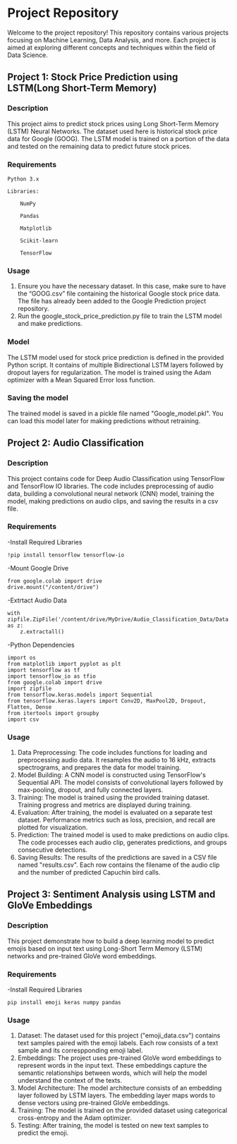 # Project Repository 

Welcome to the project repository! This repository contains various projects focusing on Machine Learning, Data Analysis, and more. Each project is aimed at exploring different concepts and techniques within the field of Data Science. 

## Project 1: Stock Price Prediction using LSTM(Long Short-Term Memory)

### Description 

This project aims to predict stock prices using Long Short-Term Memory (LSTM) Neural Networks. The dataset used here is historical stock price data for Google (GOOG). The LSTM model is trained on a portion of the data and tested on the remaining data to predict future stock prices. 

### Requirements 

    Python 3.x 

    Libraries: 

        NumPy 

        Pandas 

        Matplotlib 

        Scikit-learn 

        TensorFlow 

### Usage 

1. Ensure you have the necessary dataset. In this case, make sure to have the “GOOG.csv” file containing the historical Google stock price data. The file has already been added to the Google Prediction project repository.
2. Run the google_stock_price_prediction.py file to train the LSTM model and make predictions.

### Model
The LSTM model used for stock price prediction is defined in the provided Python script. It contains of multiple Bidirectional LSTM layers followed by dropout layers for regularization. The model is trained using the Adam optimizer with a Mean Squared Error loss function.

### Saving the model 
The trained model is saved in a pickle file named "Google_model.pkl". You can load this model later for making predictions without retraining.


## Project 2: Audio Classification

### Description

This project contains code for Deep Audio Classification using TensorFlow and TensorFlow IO libraries. The code includes preprocessing of audio data, building a convolutional neural network (CNN) model, training the model, making predictions on audio clips, and saving the results in a csv file.

### Requirements

-Install Required Libraries
   
    !pip install tensorflow tensorflow-io

-Mount Google Drive
   
    from google.colab import drive
    drive.mount("/content/drive")

-Extrtact Audio Data
   
    with zipfile.ZipFile('/content/drive/MyDrive/Audio_Classification_Data/Data.zip') as z:
        z.extractall()

-Python Dependencies

    import os
    from matplotlib import pyplot as plt
    import tensorflow as tf
    import tensorflow_io as tfio
    from google.colab import drive
    import zipfile
    from tensorflow.keras.models import Sequential
    from tensorflow.keras.layers import Conv2D, MaxPool2D, Dropout, Flatten, Dense
    from itertools import groupby
    import csv

### Usage

1. Data Preprocessing: The code includes functions for loading and preprocessing audio data. It resamples the audio to 16 kHz, extracts spectrograms, and prepares the data for model training.
2. Model Building: A CNN model is constructed using TensorFlow's Sequential API. The model consists of convolutional layers followed by max-pooling, dropout, and fully connected layers.
3. Training: The model is trained using the provided training dataset. Training progress and metrics are displayed during training.
4. Evaluation: After training, the model is evaluated on a separate test dataset. Performance metrics such as loss, precision, and recall are plotted for visualization.
5. Prediction: The trained model is used to make predictions on audio clips. The code processes each audio clip, generates predictions, and groups consecutive detections.
6. Saving Results: The results of the predictions are saved in a CSV file named "results.csv". Each row contains the filename of the audio clip and the number of predicted Capuchin bird calls.


## Project 3: Sentiment Analysis using LSTM and GloVe Embeddings

### Description 
This project demonstrate how to build a deep learning model to predict emojis based on input text using Long-Short Term Memory (LSTM) networks and pre-trained GloVe word embeddings.

### Requirements

-Install Required Libraries

    pip install emoji keras numpy pandas

### Usage

1. Dataset: The dataset used for this project ("emoji_data.csv") contains text samples paired with the emoji labels. Each row consists of a text sample and its correspponding emoji label.
2. Embeddings: The project uses pre-trained GloVe word embeddings to represent words in the input text. These embeddings capture the semantic relationships between words, which will help the model understand the context of the texts.
3. Model Architecture: The model architecture consists of an embedding layer followed by LSTM layers. The embedding layer maps words to dense vectors using pre-trained GloVe embeddings.
4. Training: The model is trained on the provided dataset using categorical cross-entropy and the Adam optimizer.
5. Testing: After training, the model is tested on new text samples to predict the emoji.
